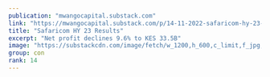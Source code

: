 ```yaml
---
publication: "mwangocapital.substack.com"
link: "https://mwangocapital.substack.com/p/14-11-2022-safaricom-hy-23-results"
title: "Safaricom HY 23 Results"
excerpt: "Net profit declines 9.6% to KES 33.5B"
image: "https://substackcdn.com/image/fetch/w_1200,h_600,c_limit,f_jpg,q_auto:good,fl_progressive:steep/https%3A%2F%2Fbucketeer-e05bbc84-baa3-437e-9518-adb32be77984.s3.amazonaws.com%2Fpublic%2Fimages%2F0775e2a2-b48e-41ad-87e8-b6167d8077c7_1600x917.png"
group: con
rank: 14
---
```

